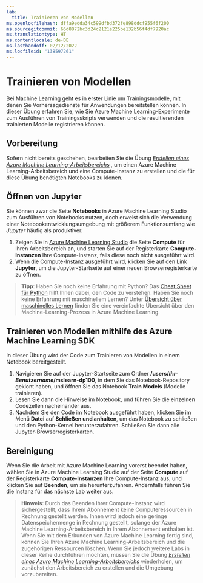 ```yaml
---
lab:
  title: Trainieren von Modellen
ms.openlocfilehash: dffa9edda34c599dfbd372fe898ddcf955f6f200
ms.sourcegitcommit: 66d8872bc3d24c2121e225be132b56f4df7920ac
ms.translationtype: HT
ms.contentlocale: de-DE
ms.lasthandoff: 02/12/2022
ms.locfileid: "138597261"
---
```

# <a name="train-models"></a>Trainieren von Modellen

Bei Machine Learning geht es in erster Linie um Trainingsmodelle, mit denen Sie Vorhersagedienste für Anwendungen bereitstellen können. In dieser Übung erfahren Sie, wie Sie Azure Machine Learning-Experimente zum Ausführen von Trainingsskripts verwenden und die resultierenden trainierten Modelle registrieren können.

## <a name="before-you-start"></a>Vorbereitung

Sofern nicht bereits geschehen, bearbeiten Sie die Übung *[Erstellen eines Azure Machine Learning-Arbeitsbereichs](01-create-a-workspace.md)* , um einen Azure Machine Learning-Arbeitsbereich und eine Compute-Instanz zu erstellen und die für diese Übung benötigten Notebooks zu klonen.

## <a name="open-jupyter"></a>Öffnen von Jupyter

Sie können zwar die Seite **Notebooks** in Azure Machine Learning Studio zum Ausführen von Notebooks nutzen, doch erweist sich die Verwendung einer Notebookentwicklungsumgebung mit größerem Funktionsumfang wie *Jupyter* häufig als produktiver.

1. Zeigen Sie in [Azure Machine Learning Studio](https://ml.azure.com) die Seite **Compute** für Ihren Arbeitsbereich an, und starten Sie auf der Registerkarte **Compute-Instanzen** Ihre Compute-Instanz, falls diese noch nicht ausgeführt wird.
2. Wenn die Compute-Instanz ausgeführt wird, klicken Sie auf den Link **Jupyter**, um die Jupyter-Startseite auf einer neuen Browserregisterkarte zu öffnen.

> **Tipp**: Haben Sie noch keine Erfahrung mit Python? Das [Cheat Sheet für Python](cheat-sheets/dp100-cheat-sheet-python.pdf) hilft Ihnen dabei, den Code zu verstehen. Haben Sie noch keine Erfahrung mit maschinellem Lernen? Unter [Übersicht über maschinelles Lernen](cheat-sheets/dp100-cheat-sheet-machine-learning.pdf) finden Sie eine vereinfachte Übersicht über den Machine-Learning-Prozess in Azure Machine Learning.

## <a name="train-models-using-the-azure-machine-learning-sdk"></a>Trainieren von Modellen mithilfe des Azure Machine Learning SDK

In dieser Übung wird der Code zum Trainieren von Modellen in einem Notebook bereitgestellt.

1. Navigieren Sie auf der Jupyter-Startseite zum Ordner **/users/*Ihr-Benutzername*/mslearn-dp100**, in dem Sie das Notebook-Repository geklont haben, und öffnen Sie das Notebook **Train Models** (Modelle trainieren).
2. Lesen Sie dann die Hinweise im Notebook, und führen Sie die einzelnen Codezellen nacheinander aus.
3. Nachdem Sie den Code im Notebook ausgeführt haben, klicken Sie im Menü **Datei** auf **Schließen und anhalten**, um das Notebook zu schließen und den Python-Kernel herunterzufahren. Schließen Sie dann alle Jupyter-Browserregisterkarten.

## <a name="clean-up"></a>Bereinigung

Wenn Sie die Arbeit mit Azure Machine Learning vorerst beendet haben, wählen Sie in Azure Machine Learning Studio auf der Seite **Compute** auf der Registerkarte **Compute-Instanzen** Ihre Compute-Instanz aus, und klicken Sie auf **Beenden**, um sie herunterzufahren. Andernfalls führen Sie die Instanz für das nächste Lab weiter aus.

> **Hinweis**: Durch das Beenden Ihrer Compute-Instanz wird sichergestellt, dass Ihrem Abonnement keine Computeressourcen in Rechnung gestellt werden. Ihnen wird jedoch eine geringe Datenspeichermenge in Rechnung gestellt, solange der Azure Machine Learning-Arbeitsbereich in Ihrem Abonnement enthalten ist. Wenn Sie mit dem Erkunden von Azure Machine Learning fertig sind, können Sie Ihren Azure Machine Learning-Arbeitsbereich und die zugehörigen Ressourcen löschen. Wenn Sie jedoch weitere Labs in dieser Reihe durchführen möchten, müssen Sie die Übung *[Erstellen eines Azure Machine Learning-Arbeitsbereichs](01-create-a-workspace.md)* wiederholen, um zunächst den Arbeitsbereich zu erstellen und die Umgebung vorzubereiten.